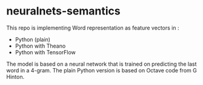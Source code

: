 # neuralnets-semantics

This repo is implementing Word representation as feature vectors in :

* Python (plain)
* Python with Theano
* Python with TensorFlow


The model is based on a neural network that is trained on predicting the last word in a 4-gram.
The plain Python version is based on Octave code from G Hinton.
